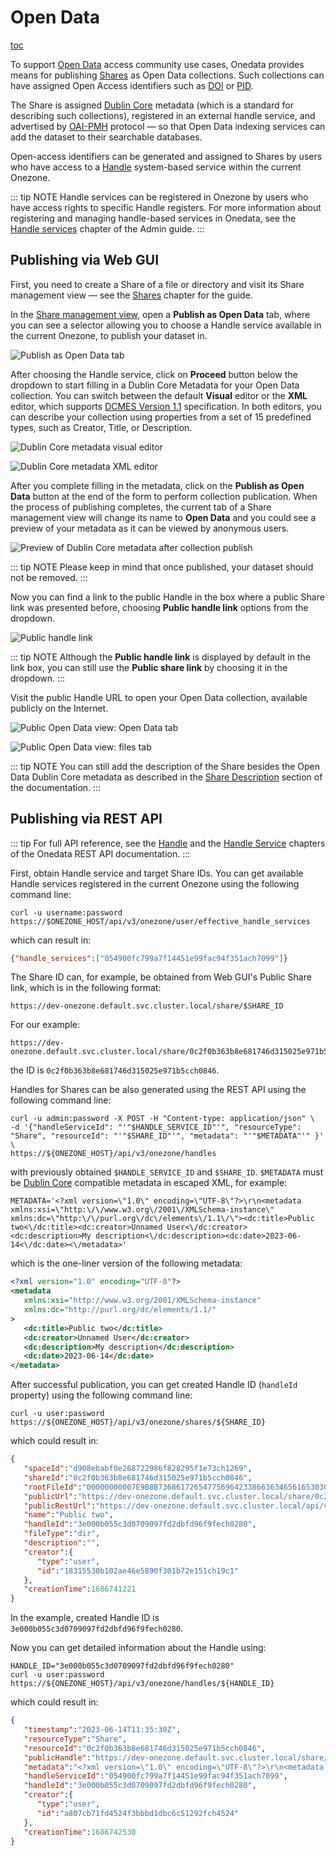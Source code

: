 # Open Data

[toc][1]

To support [Open Data][] access community use
cases, Onedata provides means for publishing [Shares][] as Open Data
collections. Such collections can have assigned Open Access identifiers such as
[DOI][] or [PID][].

The Share is assigned [Dublin Core][] metadata
(which is a standard for describing such collections), registered in an external handle
service, and advertised by [OAI-PMH][] protocol — so that
Open Data indexing services can add the dataset to their searchable databases.

Open-access identifiers can be generated and assigned to Shares by users who have access
to a [Handle][handle-www] system-based service within the current Onezone.

::: tip NOTE
Handle services can be registered in Onezone by users who have access rights to specific
Handle registers. For more information about registering and managing handle-based
services in Onedata, see the [Handle services][]
chapter of the Admin guide.
:::

## Publishing via Web GUI

First, you need to create a Share of a file or directory and visit its Share management
view — see the [Shares][] chapter for the guide.

In the [Share management view][], open a
**Publish as Open Data** tab, where you can see a selector allowing you to choose a Handle
service available in the current Onezone, to publish your dataset in.

![Publish as Open Data tab][screen-gui-publish-tab]

After choosing the Handle service, click on **Proceed** button below the dropdown to start
filling in a Dublin Core Metadata for your Open Data collection. You can switch between
the default **Visual** editor or the **XML** editor, which supports
[DCMES Version 1.1][dublin-core-DCES-www] specification.
In both editors, you can describe your collection using properties from a set of 15
predefined types, such as Creator, Title, or Description.

![Dublin Core metadata visual editor][screen-gui-publish-dublin-core-visual]

![Dublin Core metadata XML editor][screen-gui-publish-dublin-core-xml]

After you complete filling in the metadata, click on the **Publish as Open Data** button
at the end of the form to perform collection publication. When the process of publishing
completes, the current tab of a Share management view will change its name to **Open Data**
and you could see a preview of your metadata as it can be viewed by anonymous users.

![Preview of Dublin Core metadata after collection publish][screen-gui-publish-open-data-preview]

::: tip NOTE
Please keep in mind that once published, your dataset should not be removed.
:::

Now you can find a link to the public Handle in the box where a public Share link was
presented before, choosing **Public handle link** options from the dropdown.

![Public handle link][screen-gui-publish-public-handle-link]

::: tip NOTE
Although the **Public handle link** is displayed by default in the link box, you
can still use the **Public share link** by choosing it in the dropdown.
:::

Visit the public Handle URL to open your Open Data collection, available publicly on the
Internet.

![Public Open Data view: Open Data tab][screen-gui-public-open-data]

![Public Open Data view: files tab][screen-gui-public-files]

::: tip NOTE
You can still add the description of the Share besides the Open Data Dublin
Core metadata as described in the [Share Description][]
section of the documentation.
:::

## Publishing via REST API

::: tip
For full API reference, see the [Handle][Handle API] and the
[Handle Service][Handle Service API] chapters of the Onedata REST API documentation.
:::

First, obtain Handle service and target Share IDs. You can get available Handle services
registered in the current Onezone using the following command line:

```shell
curl -u username:password https://$ONEZONE_HOST/api/v3/onezone/user/effective_handle_services
```

which can result in:

```json
{"handle_services":["054900fc799a7f14451e99fac94f351ach7099"]}
```

The Share ID can, for example, be obtained from Web GUI's Public Share link, which is in the following format:

```
https://dev-onezone.default.svc.cluster.local/share/$SHARE_ID
```

For our example:

```
https://dev-onezone.default.svc.cluster.local/share/0c2f0b363b8e681746d315025e971b5cch0846
```

the ID is `0c2f0b363b8e681746d315025e971b5cch0846`.

Handles for Shares can be also generated using the REST API using the following command
line:

```shell
curl -u admin:password -X POST -H "Content-type: application/json" \
-d '{"handleServiceId": "'"$HANDLE_SERVICE_ID"'", "resourceType": "Share", "resourceId": "'"$SHARE_ID"'", "metadata": "'"$METADATA"'" }' \
https://${ONEZONE_HOST}/api/v3/onezone/handles
```

with previously obtained `$HANDLE_SERVICE_ID` and `$SHARE_ID`. `$METADATA` must be
[Dublin Core][dublin-core-DCES-www] compatible
metadata in escaped XML, for example:

```shell
METADATA='<?xml version=\"1.0\" encoding=\"UTF-8\"?>\r\n<metadata xmlns:xsi=\"http:\/\/www.w3.org\/2001\/XMLSchema-instance\" xmlns:dc=\"http:\/\/purl.org\/dc\/elements\/1.1\/\"><dc:title>Public two<\/dc:title><dc:creator>Unnamed User<\/dc:creator> <dc:description>My description<\/dc:description><dc:date>2023-06-14<\/dc:date><\/metadata>'
```

which is the one-liner version of the following metadata:

```xml
<?xml version="1.0" encoding="UTF-8"?>
<metadata
   xmlns:xsi="http://www.w3.org/2001/XMLSchema-instance"
   xmlns:dc="http://purl.org/dc/elements/1.1/"
>
   <dc:title>Public two</dc:title>
   <dc:creator>Unnamed User</dc:creator>
   <dc:description>My description</dc:description>
   <dc:date>2023-06-14</dc:date>
</metadata>
```

After successful publication, you can get created Handle ID (`handleId` property) using
the following command line:

```shell
curl -u user:password https://${ONEZONE_HOST}/api/v3/onezone/shares/${SHARE_ID}
```

which could result in:

```json
{
   "spaceId":"d908ebabf0e268722986f828295f1e73ch1269",
   "shareId":"0c2f0b363b8e681746d315025e971b5cch0846",
   "rootFileId":"00000000007E9B8B736861726547756964233866363465616530303433353763333461663661363538393264336630353961636834616236236439303865626162663065323638373232393836663832383239356631653733636831323639233063326630623336336238653638313734366433313530323565393731623563636830383436",
   "publicUrl":"https://dev-onezone.default.svc.cluster.local/share/0c2f0b363b8e681746d315025e971b5cch0846",
   "publicRestUrl":"https://dev-onezone.default.svc.cluster.local/api/v3/onezone/shares/0c2f0b363b8e681746d315025e971b5cch0846/public",
   "name":"Public two",
   "handleId":"3e000b055c3d0709097fd2dbfd96f9fech0280",
   "fileType":"dir",
   "description":"",
   "creator":{
      "type":"user",
      "id":"18315530b102ae46e5890f301b72e151ch19c1"
   },
   "creationTime":1686741221
}
```

In the example, created Handle ID is `3e000b055c3d0709097fd2dbfd96f9fech0280`.

Now you can get detailed information about the Handle using:

```shell
HANDLE_ID="3e000b055c3d0709097fd2dbfd96f9fech0280"
curl -u user:password https://${ONEZONE_HOST}/api/v3/onezone/handles/${HANDLE_ID}
```

which could result in:

```json
{
   "timestamp":"2023-06-14T11:35:30Z",
   "resourceType":"Share",
   "resourceId":"0c2f0b363b8e681746d315025e971b5cch0846",
   "publicHandle":"https://dev-onezone.default.svc.cluster.local/share/0c2f0b363b8e681746d315025e971b5cch0846",
   "metadata":"<?xml version=\"1.0\" encoding=\"UTF-8\"?>\r\n<metadata xmlns:xsi=\"http://www.w3.org/2001/XMLSchema-instance\" xmlns:dc=\"http://purl.org/dc/elements/1.1/\"><dc:title>Public two</dc:title><dc:creator>Unnamed User</dc:creator> <dc:description>My description</dc:description><dc:date>2023-06-14</dc:date></metadata>",
   "handleServiceId":"054900fc799a7f14451e99fac94f351ach7099",
   "handleId":"3e000b055c3d0709097fd2dbfd96f9fech0280",
   "creator":{
      "type":"user",
      "id":"a807cb71fd4524f3bbbd1dbc6c51292fch4524"
   },
   "creationTime":1686742530
}
```

<!-- references -->

[1]: <>

[Open Data]: https://en.wikipedia.org/wiki/Open_data

[Shares]: ./shares.md

[DOI]: http://www.doi.org/

[PID]: http://www.pidconsortium.eu/

[Dublin Core]: https://en.wikipedia.org/wiki/Dublin_Core

[OAI-PMH]: https://www.openarchives.org/pmh/

[handle-www]: http://handle.net/

[Handle services]: ../admin-guide/onezone/configuration/handle-services.md

[Share management view]: ./shares.md#share-management-view

[dublin-core-DCES-www]: https://www.dublincore.org/specifications/dublin-core/dces/

[Share description]: ./shares.md#share-description

[Handle API]: https://onedata.org/#/home/api/stable/onezone?anchor=tag/Handle

[Handle Service API]: https://onedata.org/#/home/api/stable/onezone?anchor=tag/Handle-Service

[screen-gui-publish-tab]: ../../images/user-guide/open-data/gui-publish-tab.png

[screen-gui-publish-dublin-core-visual]: ../../images/user-guide/open-data/gui-publish-dublin-core-visual.png

[screen-gui-publish-dublin-core-xml]: ../../images/user-guide/open-data/gui-publish-dublin-core-xml.png

[screen-gui-publish-open-data-preview]: ../../images/user-guide/open-data/gui-publish-open-data-preview.png

[screen-gui-publish-public-handle-link]: ../../images/user-guide/open-data/gui-publish-public-handle-link.png

[screen-gui-public-open-data]: ../../images/user-guide/open-data/gui-public-open-data.png

[screen-gui-public-files]: ../../images/user-guide/open-data/gui-public-files.png
